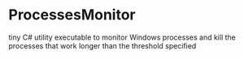 # ProcessesMonitor
tiny C# utility executable to monitor Windows processes and kill the processes that work longer than the threshold specified
